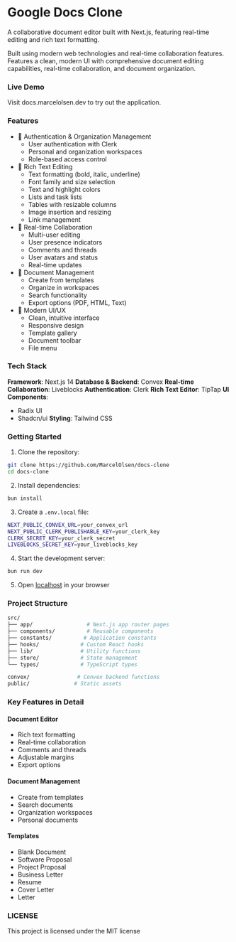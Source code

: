 # Google Docs Clone

A collaborative document editor built with Next.js, featuring real-time editing and rich text formatting.

Built using modern web technologies and real-time collaboration features. Features a clean, modern UI with comprehensive document editing capabilities, real-time collaboration, and document organization.

### Live Demo

Visit docs.marcelolsen.dev to try out the application.

### Features

- 🔐 Authentication & Organization Management
  - User authentication with Clerk
  - Personal and organization workspaces
  - Role-based access control
- 📝 Rich Text Editing
  - Text formatting (bold, italic, underline)
  - Font family and size selection
  - Text and highlight colors
  - Lists and task lists
  - Tables with resizable columns
  - Image insertion and resizing
  - Link management
- 👥 Real-time Collaboration
  - Multi-user editing
  - User presence indicators
  - Comments and threads
  - User avatars and status
  - Real-time updates
- 📄 Document Management
  - Create from templates
  - Organize in workspaces
  - Search functionality
  - Export options (PDF, HTML, Text)
- 🎨 Modern UI/UX
  - Clean, intuitive interface
  - Responsive design
  - Template gallery
  - Document toolbar
  - File menu

### Tech Stack

**Framework**: Next.js 14
**Database & Backend**: Convex
**Real-time Collaboration**: Liveblocks
**Authentication**: Clerk
**Rich Text Editor**: TipTap
**UI Components**:

- Radix UI
- Shadcn/ui
  **Styling**: Tailwind CSS

### Getting Started

1. Clone the repository:

```bash
git clone https://github.com/MarcelOlsen/docs-clone
cd docs-clone
```

2. Install dependencies:

```bash
bun install
```

3. Create a `.env.local` file:

```bash
NEXT_PUBLIC_CONVEX_URL=your_convex_url
NEXT_PUBLIC_CLERK_PUBLISHABLE_KEY=your_clerk_key
CLERK_SECRET_KEY=your_clerk_secret
LIVEBLOCKS_SECRET_KEY=your_liveblocks_key
```

4. Start the development server:

```bash
bun run dev
```

5. Open [localhost](http://localhost:3000) in your browser

### Project Structure

```bash
src/
├── app/                 # Next.js app router pages
├── components/          # Reusable components
├── constants/          # Application constants
├── hooks/             # Custom React hooks
├── lib/               # Utility functions
├── store/             # State management
└── types/             # TypeScript types

convex/               # Convex backend functions
public/              # Static assets
```

### Key Features in Detail

#### Document Editor

- Rich text formatting
- Real-time collaboration
- Comments and threads
- Adjustable margins
- Export options

#### Document Management

- Create from templates
- Search documents
- Organization workspaces
- Personal documents

#### Templates

- Blank Document
- Software Proposal
- Project Proposal
- Business Letter
- Resume
- Cover Letter
- Letter

### LICENSE

This project is licensed under the MIT license
